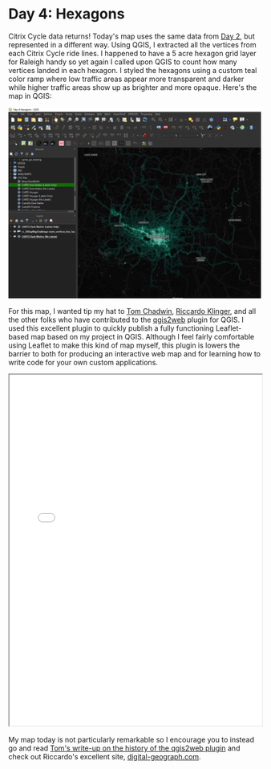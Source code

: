 # Day 4: Hexagons

Citrix Cycle data returns! Today's map uses the same data from [Day 2](day-02-lines.html), but represented in a different way. Using QGIS, I extracted all the vertices from each Citrix Cycle ride lines. I happened to have a 5 acre hexagon grid layer for Raleigh handy so yet again I called upon QGIS to count how many vertices landed in each hexagon. I styled the hexagons using a custom teal color ramp where low traffic areas appear more transparent and darker while higher traffic areas show up as brighter and more opaque. Here's the map in QGIS:

![Hexagon map in QGIS](./../images/day-04-hexagons-qgis.PNG)

For this map, I wanted tip my hat to [Tom Chadwin](https://twitter.com/tomchadwin), [Riccardo Klinger](https://twitter.com/ricckli), and all the other folks who have contributed to the [qgis2web](https://github.com/tomchadwin/qgis2web) plugin for QGIS. I used this excellent plugin to quickly publish a fully functioning Leaflet-based map based on my project in QGIS. Although I feel fairly comfortable using Leaflet to make this kind of map myself, this plugin is lowers the barrier to both for producing an interactive web map and for learning how to write code for your own custom applications.

<iframe src="../embeds/day-04-hexagons/index.html" width=100% height=700vh></iframe>

 My map today is not particularly remarkable so I encourage you to instead go and read [Tom's write-up on the history of the qgis2web plugin](https://tom.chadw.in/wrote/qgis2webTheStorySoFar) and check out Riccardo's excellent site, [digital-geograph.com](http://www.digital-geography.com/).